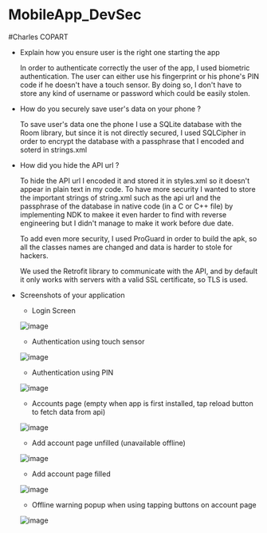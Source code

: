 # MobileApp_DevSec

#Charles COPART

- Explain how you ensure user is the right one starting the app

  In order to authenticate correctly the user of the app, I used biometric authentication. The user can either use his fingerprint or his phone's PIN code if 
  he doesn't have a touch sensor. By doing so, I don't have to store any kind of username or password which could be easily stolen.

- How do you securely save user's data on your phone ?

  To save user's data one the phone I use a SQLite database with the Room library, but since it is not directly secured, I used SQLCipher in order to encrypt the database with a passphrase that I encoded and soterd in strings.xml
  
- How did you hide the API url ?

  To hide the API url I encoded it and stored it in styles.xml so it doesn't appear in plain text in my code. To have more security I wanted to store the important strings of     string.xml such as the api url and the passphrase of the database in native code (in a C or C++ file) by implementing NDK to makee it even harder to find with reverse 
  engineering but I didn't manage to make it work before due date.
  
  To add even more security, I used ProGuard in order to build the apk, so all the classes names are changed and data is harder to stole for hackers.
  
  We used the Retrofit library to communicate with the API, and by default it only works with servers with a valid SSL certificate, so TLS is used.  
  
- Screenshots of your application 

  - Login Screen
  
  ![image](https://user-images.githubusercontent.com/64533110/110246806-66ec7c00-7f69-11eb-8609-e7e162fda0ed.png)
  
  - Authentication using touch sensor
  
  ![image](https://user-images.githubusercontent.com/64533110/110246874-a9ae5400-7f69-11eb-8924-5a5e9f45d7c7.png)
  
  - Authentication using PIN

  ![image](https://user-images.githubusercontent.com/64533110/110246831-7bc90f80-7f69-11eb-9382-0420df4cc147.png)

  
  - Accounts page (empty when app is first installed, tap reload button to fetch data from api)
  
  ![image](https://user-images.githubusercontent.com/64533110/110246885-bb8ff700-7f69-11eb-8e43-688693f48730.png)
  
  - Add account page unfilled (unavailable offline)

  ![image](https://user-images.githubusercontent.com/64533110/110246924-eda15900-7f69-11eb-98c3-f5e8d9565d97.png)

  - Add account page filled 

  ![image](https://user-images.githubusercontent.com/64533110/110246945-0742a080-7f6a-11eb-86e8-88e723c081ae.png)

  - Offline warning popup when using tapping buttons on account page
  
  ![image](https://user-images.githubusercontent.com/64533110/110246989-31945e00-7f6a-11eb-8d87-4c95e54ee63e.png)

  
